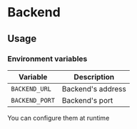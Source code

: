 # Backend

## Usage

### Environment variables

| Variable               | Description                                          |
| ---------------------- | ---------------------------------------------------- |
| `BACKEND_URL`          | Backend's address                                    |
| `BACKEND_PORT`         | Backend's port                                       |

You can configure them at runtime